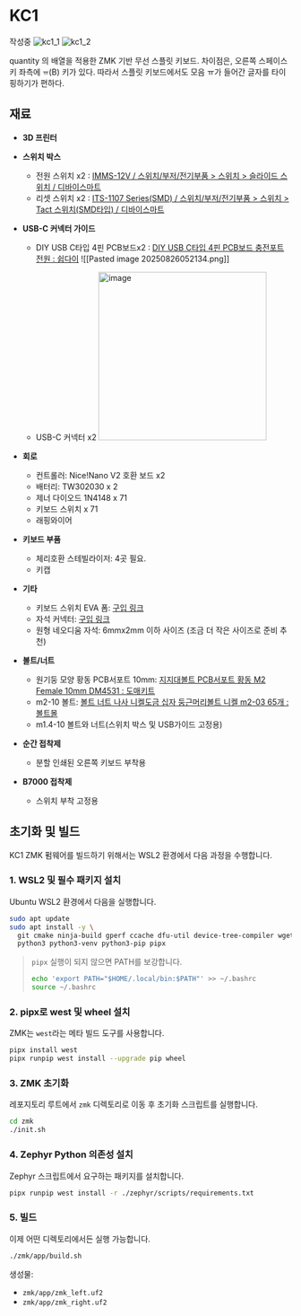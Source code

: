 
# KC1 
작성중
![kc1_1](https://github.com/user-attachments/assets/64942d8b-203c-4bde-a683-5dbb7a1f0a8a)
![kc1_2](https://github.com/user-attachments/assets/aedd0996-3a2f-4ef3-aa75-b99f5597805d)



quantity 의 배열을 적용한 ZMK 기반 무선 스플릿 키보드.
차이점은, 오른쪽 스페이스 키 좌측에 `ㅠ`(B) 키가 있다. 따라서 스플릿 키보드에서도 모음 ㅠ가 들어간 글자를 타이핑하기가 편하다. 

## 재료 
- **3D 프린터**
- **스위치 박스**
	- 전원 스위치 x2 : [IMMS-12V / 스위치/부저/전기부품 > 스위치 > 슬라이드 스위치 / 디바이스마트](https://www.devicemart.co.kr/goods/view?no=2647) 
	- 리셋 스위치 x2 : [ITS-1107 Series(SMD) / 스위치/부저/전기부품 > 스위치 > Tact 스위치(SMD타입) / 디바이스마트](https://www.devicemart.co.kr/goods/view?no=2205)
- **USB-C 커넥터 가이드**
	- DIY USB C타입 4핀 PCB보드x2 : [DIY USB C타입 4핀 PCB보드 충전포트 전원 : 쉽다이](https://smartstore.naver.com/shipdiy/products/10542643450?NaPm=ct%3Dmerkaz5c%7Cci%3Dcheckout%7Ctr%3Dppc%7Ctrx%3Dnull%7Chk%3D7cfef2133abdea45baf0331b858747c238c7faed)
	![[Pasted image 20250826052134.png]]

	- USB-C 커넥터 x2
	  <img width="300" height="300" alt="image" src="https://github.com/user-attachments/assets/858e42ca-3931-496c-8169-0bc173befa5e" />

- **회로**
	- 컨트롤러: Nice!Nano V2 호환 보드 x2
	- 배터리: TW302030 x 2
	- 제너 다이오드 1N4148 x 71
	- 키보드 스위치 x 71
	- 래핑와이어
- **키보드 부품**
	- 체리호환 스테빌라이저: 4곳 필요. 
	- 키캡
- **기타**
    - 키보드 스위치 EVA 폼: [구입 링크](https://ko.aliexpress.com/item/1005009221379824.html?spm=a2g0o.detail.pcDetailTopMoreOtherSeller.1.2134trZAtrZAE5&gps-id=pcDetailTopMoreOtherSeller&scm=1007.40050.354490.0&scm_id=1007.40050.354490.0&scm-url=1007.40050.354490.0&pvid=6d987550-4e51-49b5-baaf-96646f0444db&_t=gps-id:pcDetailTopMoreOtherSeller,scm-url:1007.40050.354490.0,pvid:6d987550-4e51-49b5-baaf-96646f0444db,tpp_buckets:668%232846%238110%231995&pdp_ext_f=%7B%22order%22%3A%2210%22%2C%22eval%22%3A%221%22%2C%22sceneId%22%3A%2230050%22%7D&pdp_npi=6%40dis%21KRW%217776%211002%21%21%2138.88%215.01%21%40212e509017562369466848126ed5e7%2112000048361516631%21rec%21KR%21%21ABXZ%211%210%21n_tag%3A-29910%3Bd%3A3bcb6008%3Bm03_new_user%3A-29895%3BpisId%3A5000000176755829&utparam-url=scene%3ApcDetailTopMoreOtherSeller%7Cquery_from%3A%7Cx_object_id%3A1005009221379824%7C_p_origin_prod%3A)
    - 자석 커넥터: [구입 링크](https://ko.aliexpress.com/item/1005009144574590.html?spm=a2g0o.productlist.main.60.79f9pGRnpGRnA0&aem_p4p_detail=202508261230231994256655471520000740910&algo_pvid=e8e28eca-b652-444e-b2ee-b0fd0b0f051c&algo_exp_id=e8e28eca-b652-444e-b2ee-b0fd0b0f051c-59&pdp_ext_f=%7B%22order%22%3A%223%22%2C%22eval%22%3A%221%22%7D&pdp_npi=6%40dis%21KRW%216546%215920%21%21%214.58%214.14%21%402101246417562366230303365ecb57%2112000048111948300%21sea%21KR%210%21ABX%211%210%21n_tag%3A-29910%3Bd%3A3bcb6008%3Bm03_new_user%3A-29895&curPageLogUid=ufCZdQNuru1O&utparam-url=scene%3Asearch%7Cquery_from%3A%7Cx_object_id%3A1005009144574590%7C_p_origin_prod%3A&search_p4p_id=202508261230231994256655471520000740910_15)
    - 원형 네오디움 자석: 6mmx2mm 이하 사이즈 (조금 더 작은 사이즈로 준비 추천)
- **볼트/너트**
	- 원기둥 모양 황동 PCB서포트 10mm: [지지대볼트 PCB서포트 황동 M2 Female 10mm DM4531 : 도매키트](https://smartstore.naver.com/domekit/products/8022833626?NaPm=ct%3Dmerkqzhm%7Cci%3Dcheckout%7Ctr%3Dppc%7Ctrx%3Dnull%7Chk%3D7aed125db1f35ef28b2ab52542da6cf05032166c)
	- m2-10 볼트: [볼트 너트 나사 니켈도금 십자 둥근머리볼트 니켈 m2-03 65개 : 볼트몰](https://smartstore.naver.com/boltmall/products/7066715490?NaPm=ct%3Dmerkwk62%7Cci%3Dcheckout%7Ctr%3Dppc%7Ctrx%3Dnull%7Chk%3D0ffef8f8fcb36720c65260d20dcdb451f93155f8)
	- m1.4-10 볼트와 너트(스위치 박스 및 USB가이드 고정용)
- **순간 접착제**
	- 분할 인쇄된 오른쪽 키보드 부착용
- **B7000 접착제**
	- 스위치 부착 고정용
 


## 초기화 및 빌드 

KC1 ZMK 펌웨어를 빌드하기 위해서는 WSL2 환경에서 다음 과정을 수행합니다.

### 1. WSL2 및 필수 패키지 설치
Ubuntu WSL2 환경에서 다음을 실행합니다.

```bash
sudo apt update
sudo apt install -y \
  git cmake ninja-build gperf ccache dfu-util device-tree-compiler wget \
  python3 python3-venv python3-pip pipx
````

> `pipx` 실행이 되지 않으면 PATH를 보강합니다.
>
> ```bash
> echo 'export PATH="$HOME/.local/bin:$PATH"' >> ~/.bashrc
> source ~/.bashrc
> ```

### 2. pipx로 west 및 wheel 설치

ZMK는 `west`라는 메타 빌드 도구를 사용합니다.

```bash
pipx install west
pipx runpip west install --upgrade pip wheel
```

### 3. ZMK 초기화

레포지토리 루트에서 `zmk` 디렉토리로 이동 후 초기화 스크립트를 실행합니다.

```bash
cd zmk
./init.sh
```

### 4. Zephyr Python 의존성 설치

Zephyr 스크립트에서 요구하는 패키지를 설치합니다.

```bash
pipx runpip west install -r ./zephyr/scripts/requirements.txt
```

### 5. 빌드

이제 어떤 디렉토리에서든 실행 가능합니다.

```bash
./zmk/app/build.sh
```

생성물:

* `zmk/app/zmk_left.uf2`
* `zmk/app/zmk_right.uf2`

```
